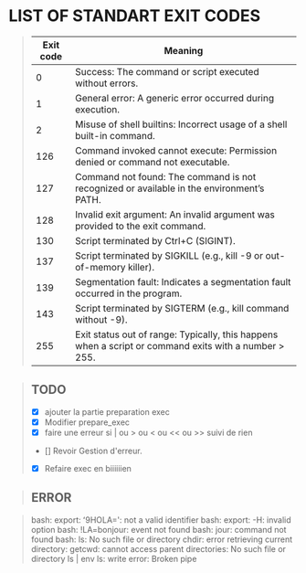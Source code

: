 # LIST OF STANDART EXIT CODES

> |Exit code|Meaning|
> |---------|-------|
> |0|Success: The command or script executed without errors.|
> |1|General error: A generic error occurred during execution.|
> |2|Misuse of shell builtins: Incorrect usage of a shell built-in command.|
> |126|Command invoked cannot execute: Permission denied or command not executable.|
> |127|Command not found: The command is not recognized or available in the environment’s PATH.|
> |128|Invalid exit argument: An invalid argument was provided to the exit command.|
> |130|Script terminated by Ctrl+C (SIGINT).|
> |137|Script terminated by SIGKILL (e.g., kill -9 or out-of-memory killer).|
> |139|Segmentation fault: Indicates a segmentation fault occurred in the program.|
> |143|Script terminated by SIGTERM (e.g., kill command without -9).|
> |255|Exit status out of range: Typically, this happens when a script or command exits with a number > 255.|






>   ## TODO
>
>   - [x] ajouter la partie preparation exec
>   - [x] Modifier prepare_exec
>   - [x] faire une erreur si | ou > ou < ou << ou >>  suivi de rien
>   - [] Revoir Gestion d'erreur.
>	- [x] Refaire exec en biiiiiien


>   ## ERROR

> bash: export: ʻ9HOLA=': not a valid identifier
> bash: export: -H: invalid option
> bash: !LA=bonjour: event not found
> bash: jour: command not found
> bash: ls: No such file or directory
> chdir: error retrieving current directory: getcwd: cannot access parent directories: No such file or directory
> ls | env ls: write error: Broken pipe

